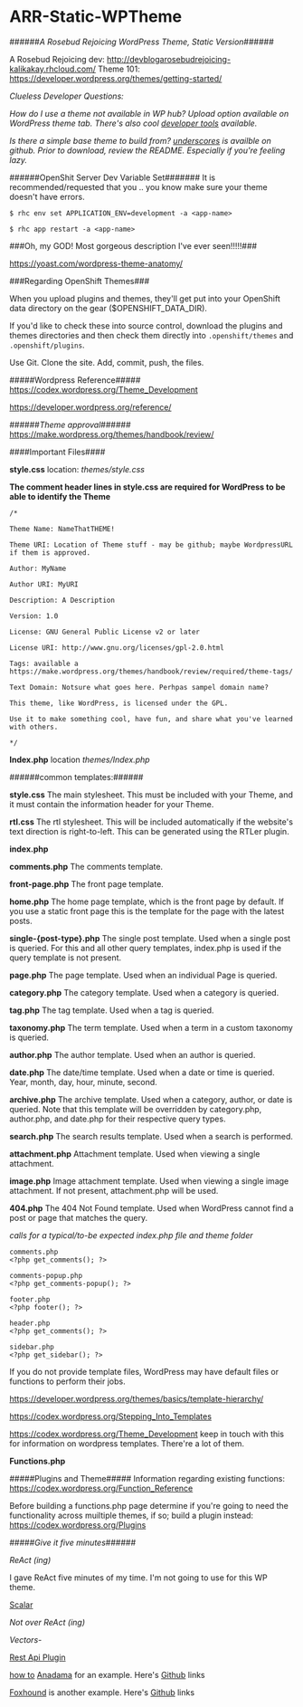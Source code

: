 # ARR-Static-WPTheme
######*A Rosebud Rejoicing WordPress Theme, Static Version*######

A Rosebud Rejoicing dev: http://devblogarosebudrejoicing-kalikakay.rhcloud.com/
Theme 101: https://developer.wordpress.org/themes/getting-started/

*_Clueless Developer Questions:_*

_How do I use a theme not available in WP hub?_
_Upload option available on WordPress theme tab. There's also cool [developer tools](https://developer.wordpress.org/themes/getting-started/setting-up-a-development-environment/) available._

_Is there a simple base theme to build from?_
_[underscores](https://github.com/Automattic/_s/) is availble on github.
Prior to download, review the README. Especially if you're feeling lazy._

######OpenShit Server Dev Variable Set#######
It is recommended/requested that you .. you know make sure your theme doesn't have errors.
```
$ rhc env set APPLICATION_ENV=development -a <app-name>

$ rhc app restart -a <app-name>
```

###Oh, my GOD! Most gorgeous description I've ever seen!!!!!###

https://yoast.com/wordpress-theme-anatomy/


###Regarding OpenShift Themes###

When you upload plugins and themes, they'll get put into your OpenShift
data directory on the gear ($OPENSHIFT_DATA_DIR).

If you'd like to check these into source control, download the plugins
and themes directories and then check them directly into
`.openshift/themes` and `.openshift/plugins`.

Use Git. Clone the site. Add, commit, push, the files.

#####Wordpress Reference#####
https://codex.wordpress.org/Theme_Development

https://developer.wordpress.org/reference/

######*Theme approval*######
https://make.wordpress.org/themes/handbook/review/

####Important Files####

**style.css** location: *themes/style.css*

**The comment header lines in style.css are required for WordPress to be able to identify the Theme**

```
/*

Theme Name: NameThatTHEME!

Theme URI: Location of Theme stuff - may be github; maybe WordpressURL if them is approved.

Author: MyName

Author URI: MyURI

Description: A Description

Version: 1.0

License: GNU General Public License v2 or later

License URI: http://www.gnu.org/licenses/gpl-2.0.html

Tags: available a https://make.wordpress.org/themes/handbook/review/required/theme-tags/

Text Domain: Notsure what goes here. Perhpas sampel domain name?

This theme, like WordPress, is licensed under the GPL.

Use it to make something cool, have fun, and share what you've learned with others.

*/
```

**Index.php** location *themes/Index.php*

######common templates:######

**style.css**
The main stylesheet. This must be included with your Theme, and it must contain the information header for your Theme.

**rtl.css**
 The rtl stylesheet. This will be included automatically if the website's text direction is right-to-left. This can be generated using the RTLer plugin.

**index.php**

**comments.php**
    The comments template.

**front-page.php**
    The front page template.

**home.php**
    The home page template, which is the front page by default. If you use a static front page this is the template for the page with the latest posts.


**single-{post-type}.php**
    The single post template. Used when a single post is queried. For this and all other query templates, index.php is used if the query template is not present.

**page.php**
    The page template. Used when an individual Page is queried.

**category.php**
    The category template. Used when a category is queried.

**tag.php**
    The tag template. Used when a tag is queried.

**taxonomy.php**
    The term template. Used when a term in a custom taxonomy is queried.

**author.php**
    The author template. Used when an author is queried.

**date.php**
    The date/time template. Used when a date or time is queried. Year, month, day, hour, minute, second.

**archive.php**
    The archive template. Used when a category, author, or date is queried. Note that this template will be overridden by category.php, author.php, and date.php for their respective query types.

**search.php**
    The search results template. Used when a search is performed.

**attachment.php**
    Attachment template. Used when viewing a single attachment.

**image.php**
    Image attachment template. Used when viewing a single image attachment. If not present, attachment.php will be used.

**404.php**
    The 404 Not Found template. Used when WordPress cannot find a post or page that matches the query.

*calls for a typical/to-be expected index.php file and theme folder*
```
comments.php
<?php get_comments(); ?>

comments-popup.php
<?php get_comments-popup(); ?>

footer.php
<?php footer(); ?>

header.php
<?php get_comments(); ?>

sidebar.php
<?php get_sidebar(); ?>
```

If you do not provide template files, WordPress may have default files or functions to perform their jobs.

https://developer.wordpress.org/themes/basics/template-hierarchy/

https://codex.wordpress.org/Stepping_Into_Templates

https://codex.wordpress.org/Theme_Development keep in touch with this for information on wordpress templates. There're a lot of them.

**Functions.php**

#####Plugins and Theme#####
Information regarding existing functions: https://codex.wordpress.org/Function_Reference

Before building a functions.php page determine if you're going to need the functionality across muiltiple themes, if so; build a plugin instead: https://codex.wordpress.org/Plugins

#####_Give it five minutes_######

*_ReAct (ing)_*

I gave ReAct five minutes of my time. I'm not going to use for this WP theme.

[Scalar](http://www.benmccann.com/todo-mvc-angular-vs-react/)

*_Not over ReAct (ing)_*

_Vectors-_

[Rest Api Plugin](https://wordpress.org/plugins/rest-api/)

[how to](http://wptavern.com/anadama-an-example-wordpress-recipe-theme-based-on-react)
[Anadama]([http://wptavern.com/anadama-an-example-wordpress-recipe-theme-based-on-react) for an example. Here's  [Github](https://github.com/ryelle/Anadama-React) links

[Foxhound](https://themes.redradar.net/foxhound/) is another example. Here's [Github](https://github.com/ryelle/Foxhound) links
